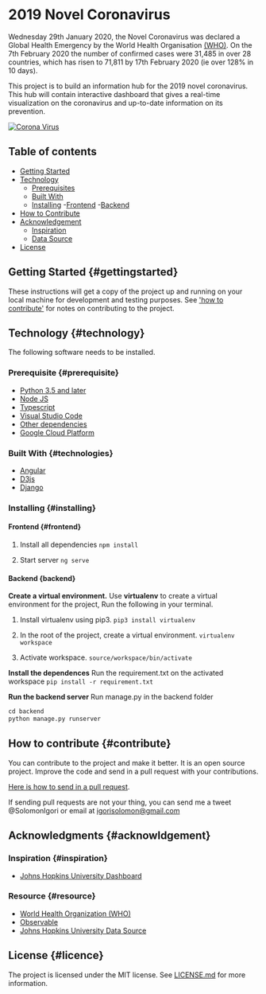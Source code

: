 # 2019 Novel Coronavirus

Wednesday 29th January 2020, the Novel Coronavirus was declared a Global Health Emergency by the World Health Organisation [(WHO)](https://www.who.int/emergencies/diseases/novel-coronavirus-2019 'World Health Organisation'). On the 7th February 2020 the number of confirmed cases were 31,485 in over 28 countries, which has risen to 71,811 by 17th February 2020 (ie over 128% in 10 days).

This project is to build an information hub for the 2019 novel coronavirus. This hub will contain interactive dashboard that gives a real-time visualization on the coronavirus and up-to-date information on its prevention.

[![Corona Virus](http://img.youtube.com/vi/mOV1aBVYKGA/0.jpg)](http://www.youtube.com/watch?v=mOV1aBVYKGA "source: World Health Organisation")

## Table of contents

- [Getting Started](#gettingstarted)
- [Technology](#technology)
  - [Prerequisites](#prerequisite)
  - [Built With](#technologies)
  - [Installing](#installing)
    -[Frontend](#frontend)
    -[Backend](#backend)
- [How to Contribute](#contribute)
- [Acknowledgement](#acknnowlegdement)
  - [Inspiration](#inspiration)
  - [Data Source](#resource)
- [License](#license)

## Getting Started {#gettingstarted}

These instructions will get a copy of the project up and running on your local machine for development and testing purposes. See ['how to contribute'](#contribute) for notes on contributing to the project.

## Technology {#technology}

The following software needs to be installed.

### Prerequisite {#prerequisite}

- [Python 3.5 and later](https://www.python.org/)
- [Node JS](https://nodejs.org/)
- [Typescript](https://www.typescriptlang.org/)
- [Visual Studio Code](https://code.visualstudio.com/)
- [Other dependencies](./requirements.txt)
- [Google Cloud Platform](https://cloud.google.com/)

### Built With {#technologies}

- [Angular](https://angular.io/)
- [D3js](https://d3js.org/)
- [Django](https://www.djangoproject.com/)

### Installing {#installing}

#### Frontend {#frontend}

1. Install all dependencies
  ```npm install```

2. Start server
  ```ng serve```

#### Backend {backend}

**Create a virtual environment.**
Use **virtualenv** to create a virtual environment for the project, Run the following in your terminal.

1. Install virtualenv using pip3.
  ```pip3 install virtualenv```

2. In the root of the project, create a virtual environment.
  ```virtualenv workspace```

3. Activate workspace.
  ```source/workspace/bin/activate```

**Install the dependences**
Run the requirement.txt on the activated workspace
  ```pip install -r requirement.txt```

**Run the backend server**
Run manage.py in the backend folder

  ```python
  cd backend
  python manage.py runserver
  ```

## How to contribute {#contribute}

You can contribute to the project and make it better. It is an open source project. Improve the code and send in a pull request with your contributions.

[Here is how to send in a pull request](https://help.github.com/en/github/collaborating-with-issues-and-pull-requests/creating-a-pull-request).

If sending pull requests are not your thing, you can send me a tweet @SolomonIgori or email at [igorisolomon@gmail.com](igorisolomon@gmail.com "Igori's email")

<!-- 
Please read [CONTRIBUTING.md](https://github.com/igorisolomon/coronavirus/blob/master/CONTRIBUTING) for details on our code of conduct, and the process for submitting pull requests to us.
See also the list of [contributors](https://github.com/igorisolomon/coronavirus/blob/master/contributors) who participated in this project. -->

## Acknowledgments {#acknowldgement}

### Inspiration {#inspiration}

- [Johns Hopkins University Dashboard](https://gisanddata.maps.arcgis.com/apps/opsdashboard/index.html?fbclid=IwAR2mWEw0X_B5jbR0Fm23t2TVJGzVqUY6ok98DzrGLMrMXCR_c5joZV5AdNU#/bda7594740fd40299423467b48e9ecf6)

### Resource {#resource}

- [World Health Organization (WHO)](https://www.who.int/)
- [Observable](https://observablehq.com/@fil/ncov2019-data)
- [Johns Hopkins University Data Source](https://docs.google.com/spreadsheets/d/1UF2pSkFTURko2OvfHWWlFpDFAr1UxCBA4JLwlSP6KFo/htmlview?sle=true#)

## License {#licence}

The project is licensed under the MIT license. See [LICENSE.md](https://github.com/igorisolomon/coronavirus/blob/master/LICENSE 'MIT License') for more information.
